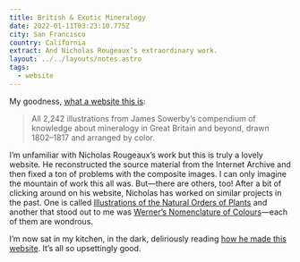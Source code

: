 ```yaml
---
title: British & Exotic Mineralogy
date: 2022-01-11T03:23:10.775Z
city: San Francisco
country: California
extract: And Nicholas Rougeaux’s extraordinary work.
layout: ../../layouts/notes.astro
tags:
  - website
---
```

My goodness, [what a website this is](https://c82.net/mineralogy/):

> All 2,242 illustrations from James Sowerby’s compendium of knowledge about mineralogy in Great Britain and beyond, drawn 1802–1817 and arranged by color.

I’m unfamiliar with Nicholas Rougeaux’s work but this is truly a lovely website. He reconstructed the source material from the Internet Archive and then fixed a ton of problems with the composite images. I can only imagine the mountain of work this all was. But—there are others, too! After a bit of clicking around on his website, Nicholas has worked on similar projects in the past. One is called [Illustrations of the Natural Orders of Plants](https://c82.net/twining/) and another that stood out to me was [Werner’s
Nomenclature of Colours](https://c82.net/werner/)—each of them are wondrous.

I’m now sat in my kitchen, in the dark, deliriously reading [how he made this website](https://c82.net/blog/?id=84). It’s all so upsettingly good.
